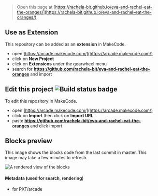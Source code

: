  


> Open this page at [https://rachela-bit.github.io/eva-and-rachel-eat-the-oranges/](https://rachela-bit.github.io/eva-and-rachel-eat-the-oranges/)

## Use as Extension

This repository can be added as an **extension** in MakeCode.

* open [https://arcade.makecode.com/](https://arcade.makecode.com/)
* click on **New Project**
* click on **Extensions** under the gearwheel menu
* search for **https://github.com/rachela-bit/eva-and-rachel-eat-the-oranges** and import

## Edit this project ![Build status badge](https://github.com/rachela-bit/eva-and-rachel-eat-the-oranges/workflows/MakeCode/badge.svg)

To edit this repository in MakeCode.

* open [https://arcade.makecode.com/](https://arcade.makecode.com/)
* click on **Import** then click on **Import URL**
* paste **https://github.com/rachela-bit/eva-and-rachel-eat-the-oranges** and click import

## Blocks preview

This image shows the blocks code from the last commit in master.
This image may take a few minutes to refresh.

![A rendered view of the blocks](https://github.com/rachela-bit/eva-and-rachel-eat-the-oranges/raw/master/.github/makecode/blocks.png)

#### Metadata (used for search, rendering)

* for PXT/arcade
<script src="https://makecode.com/gh-pages-embed.js"></script><script>makeCodeRender("{{ site.makecode.home_url }}", "{{ site.github.owner_name }}/{{ site.github.repository_name }}");</script>
